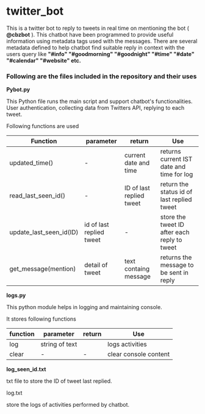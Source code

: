 # twitter_bot

This is a twitter bot to reply to tweets in real time on mentioning the bot ( **@cbzbot** ).
This chatbot have been programmed to provide useful information using metadata tags used with the messages. 
There are several metadata defined to help chatbot find suitable reply in context with the users query like **"#info" "#goodmorning" "#goodnight" "#time" "#date"  "#calendar" "#website" etc.** 

### Following are the files included in the repository and their uses

**Pybot.py**

This Python file runs the main script and support chatbot's functionalities. User authentication, collecting data from Twitters API, replying to each tweet.

Following functions are used


| Function |parameter | return | Use |
| ------ | ------ |  ------ | ------ |
| updated_time() |-| current date and time | returns current IST date and time for log |
| read_last_seen_id() |-| ID of last replied tweet | return the status id of last replied tweet |
| update_last_seen_id(ID) |id of last replied tweet|-| store the tweet ID after each reply to tweet  |
| get_message(mention) |detail of tweet|text containg message| returns the message to be sent in reply |

**logs.py** 

This python module helps in logging and maintaining console.

It stores following functions

|function |parameter | return | Use |
| ------ | ------ |  ------ | ------ |
| log |string of text| | logs activities |
| clear |-|- | clear console content |

**log_seen_id.txt**

txt file to store the ID of tweet last replied.


log.txt

store the logs of activities performed by chatbot.

